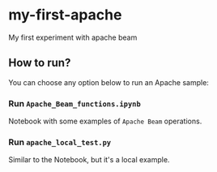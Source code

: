 # my-first-apache
My first experiment with apache beam

## How to run?
You can choose any option below to run an Apache sample:

### Run `Apache_Beam_functions.ipynb`
Notebook with some examples of `Apache Beam` operations.

### Run `apache_local_test.py`
Similar to the Notebook, but it's a local example.